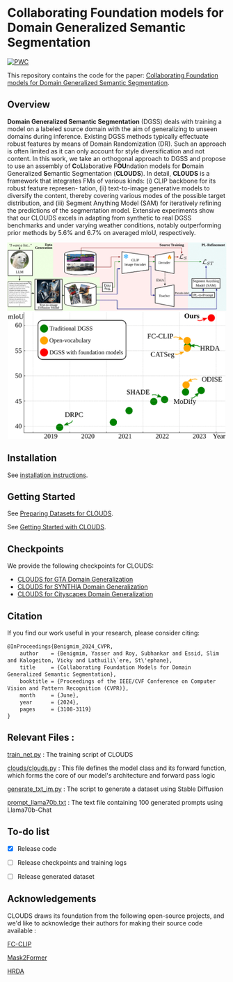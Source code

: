 # Collaborating Foundation models for Domain Generalized Semantic Segmentation

[![PWC](https://img.shields.io/endpoint.svg?url=https://paperswithcode.com/badge/collaborating-foundation-models-for-domain/domain-generalization-on-gta-to-avg)](https://paperswithcode.com/sota/domain-generalization-on-gta-to-avg?p=collaborating-foundation-models-for-domain)

This repository contains the code for the paper: [Collaborating Foundation models for Domain Generalized Semantic Segmentation](https://arxiv.org/abs/2312.09788).

## Overview

**Domain Generalized Semantic Segmentation** (DGSS)
deals with training a model on a labeled source domain
with the aim of generalizing to unseen domains during inference.
Existing DGSS methods typically effectuate robust
features by means of Domain Randomization (DR). Such an
approach is often limited as it can only account for style
diversification and not content. In this work, we take an
orthogonal approach to DGSS and propose to use an assembly of
**C**o**L**laborative F**OU**ndation models for **D**omain
Generalized **S**emantic Segmentation (**CLOUDS**). In detail,
**CLOUDS** is a framework that integrates FMs of various
kinds: (i) CLIP backbone for its robust feature represen-
tation, (ii) text-to-image generative models to diversify the
content, thereby covering various modes of the possible target
distribution, and (iii) Segment Anything Model (SAM)
for iteratively refining the predictions of the segmentation
model. Extensive experiments show that our CLOUDS excels in
adapting from synthetic to real DGSS benchmarks
and under varying weather conditions, notably outperforming
prior methods by 5.6% and 6.7% on averaged mIoU,
respectively.

<img src="imgs/main_figure.png" width="1000">
<div style="text-align: center;">
<img src="imgs/teaser.png" width="500">
</div>

## Installation

See [installation instructions](INSTALL.md).

## Getting Started

See [Preparing Datasets for CLOUDS](datasets/README.md).

See [Getting Started with CLOUDS](GETTING_STARTED.md).

## Checkpoints

We provide the following checkpoints for CLOUDS:

* [CLOUDS for GTA Domain Generalization](...)
* [CLOUDS for SYNTHIA Domain Generalization](...)
* [CLOUDS for Cityscapes Domain Generalization](...)

## Citation 

If you find our work useful in your research, please consider citing:
```
@InProceedings{Benigmim_2024_CVPR,
    author    = {Benigmim, Yasser and Roy, Subhankar and Essid, Slim and Kalogeiton, Vicky and Lathuili\`ere, St\'ephane},
    title     = {Collaborating Foundation Models for Domain Generalized Semantic Segmentation},
    booktitle = {Proceedings of the IEEE/CVF Conference on Computer Vision and Pattern Recognition (CVPR)},
    month     = {June},
    year      = {2024},
    pages     = {3108-3119}
}
```

## Relevant Files :

[train_net.py](train_net.py) : The training script of CLOUDS

[clouds/clouds.py](clouds/clouds.py) : This file defines the model class and its forward function, which forms the
core of our model's architecture and forward pass logic

[generate_txt_im.py](generate_txt_im.py) : The script to generate a dataset using Stable Diffusion

[prompt_llama70b.txt](prompt_llama70b.txt) : The text file containing 100 generated prompts using Llama70b-Chat


## To-do list
- [x] Release code
  
- [ ] Release checkpoints and training logs

- [ ] Release generated dataset

</details>

## Acknowledgements
CLOUDS draws its foundation from the following open-source projects, and we'd like to acknowledge their 
authors for making their source code available :

[FC-CLIP](https://github.com/bytedance/fc-clip)

[Mask2Former](https://github.com/facebookresearch/Mask2Former)

[HRDA](https://github.com/lhoyer/HRDA)

